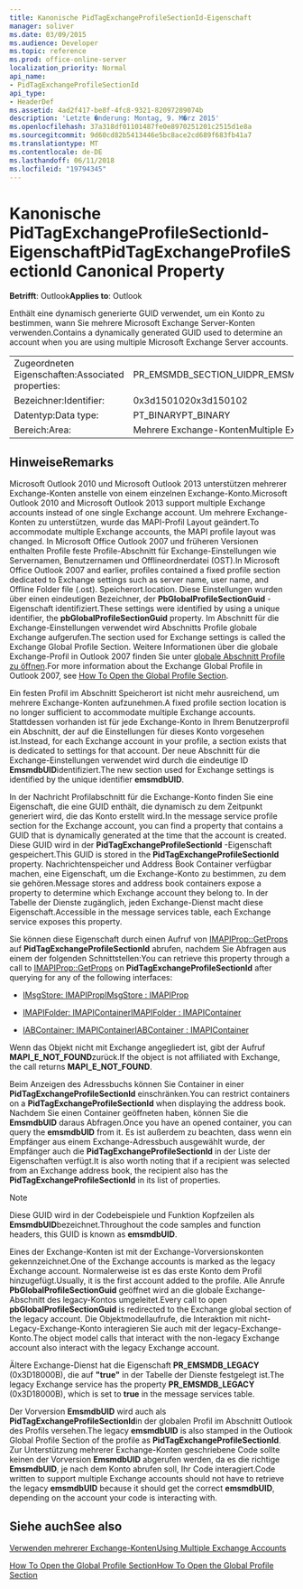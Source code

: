 ```yaml
---
title: Kanonische PidTagExchangeProfileSectionId-Eigenschaft
manager: soliver
ms.date: 03/09/2015
ms.audience: Developer
ms.topic: reference
ms.prod: office-online-server
localization_priority: Normal
api_name:
- PidTagExchangeProfileSectionId
api_type:
- HeaderDef
ms.assetid: 4ad2f417-be8f-4fc8-9321-82097289074b
description: 'Letzte �nderung: Montag, 9. M�rz 2015'
ms.openlocfilehash: 37a318df01101487fe0e8970251201c2515d1e8a
ms.sourcegitcommit: 9d60cd82b5413446e5bc8ace2cd689f683fb41a7
ms.translationtype: MT
ms.contentlocale: de-DE
ms.lasthandoff: 06/11/2018
ms.locfileid: "19794345"
---
```

# <a name="pidtagexchangeprofilesectionid-canonical-property"></a><span data-ttu-id="6e247-103">Kanonische PidTagExchangeProfileSectionId-Eigenschaft</span><span class="sxs-lookup"><span data-stu-id="6e247-103">PidTagExchangeProfileSectionId Canonical Property</span></span>

  
  
<span data-ttu-id="6e247-104">**Betrifft**: Outlook</span><span class="sxs-lookup"><span data-stu-id="6e247-104">**Applies to**: Outlook</span></span> 
  
<span data-ttu-id="6e247-105">Enthält eine dynamisch generierte GUID verwendet, um ein Konto zu bestimmen, wann Sie mehrere Microsoft Exchange Server-Konten verwenden.</span><span class="sxs-lookup"><span data-stu-id="6e247-105">Contains a dynamically generated GUID used to determine an account when you are using multiple Microsoft Exchange Server accounts.</span></span>
  
|||
|:-----|:-----|
|<span data-ttu-id="6e247-106">Zugeordneten Eigenschaften:</span><span class="sxs-lookup"><span data-stu-id="6e247-106">Associated properties:</span></span>  <br/> |<span data-ttu-id="6e247-107">PR_EMSMDB_SECTION_UID</span><span class="sxs-lookup"><span data-stu-id="6e247-107">PR_EMSMDB_SECTION_UID</span></span>  <br/> |
|<span data-ttu-id="6e247-108">Bezeichner:</span><span class="sxs-lookup"><span data-stu-id="6e247-108">Identifier:</span></span>  <br/> |<span data-ttu-id="6e247-109">0x3d150102</span><span class="sxs-lookup"><span data-stu-id="6e247-109">0x3d150102</span></span>  <br/> |
|<span data-ttu-id="6e247-110">Datentyp:</span><span class="sxs-lookup"><span data-stu-id="6e247-110">Data type:</span></span>  <br/> |<span data-ttu-id="6e247-111">PT_BINARY</span><span class="sxs-lookup"><span data-stu-id="6e247-111">PT_BINARY</span></span>  <br/> |
|<span data-ttu-id="6e247-112">Bereich:</span><span class="sxs-lookup"><span data-stu-id="6e247-112">Area:</span></span>  <br/> |<span data-ttu-id="6e247-113">Mehrere Exchange-Konten</span><span class="sxs-lookup"><span data-stu-id="6e247-113">Multiple Exchange Accounts</span></span>  <br/> |
   
## <a name="remarks"></a><span data-ttu-id="6e247-114">Hinweise</span><span class="sxs-lookup"><span data-stu-id="6e247-114">Remarks</span></span>

<span data-ttu-id="6e247-115">Microsoft Outlook 2010 und Microsoft Outlook 2013 unterstützen mehrerer Exchange-Konten anstelle von einem einzelnen Exchange-Konto.</span><span class="sxs-lookup"><span data-stu-id="6e247-115">Microsoft Outlook 2010 and Microsoft Outlook 2013 support multiple Exchange accounts instead of one single Exchange account.</span></span> <span data-ttu-id="6e247-116">Um mehrere Exchange-Konten zu unterstützen, wurde das MAPI-Profil Layout geändert.</span><span class="sxs-lookup"><span data-stu-id="6e247-116">To accommodate multiple Exchange accounts, the MAPI profile layout was changed.</span></span> <span data-ttu-id="6e247-117">In Microsoft Office Outlook 2007 und früheren Versionen enthalten Profile feste Profile-Abschnitt für Exchange-Einstellungen wie Servernamen, Benutzernamen und Offlineordnerdatei (OST).</span><span class="sxs-lookup"><span data-stu-id="6e247-117">In Microsoft Office Outlook 2007 and earlier, profiles contained a fixed profile section dedicated to Exchange settings such as server name, user name, and Offline Folder file (.ost).</span></span> <span data-ttu-id="6e247-118">Speicherort.</span><span class="sxs-lookup"><span data-stu-id="6e247-118">location.</span></span> <span data-ttu-id="6e247-119">Diese Einstellungen wurden über einen eindeutigen Bezeichner, der **PbGlobalProfileSectionGuid** -Eigenschaft identifiziert.</span><span class="sxs-lookup"><span data-stu-id="6e247-119">These settings were identified by using a unique identifier, the **pbGlobalProfileSectionGuid** property.</span></span> <span data-ttu-id="6e247-120">Im Abschnitt für die Exchange-Einstellungen verwendet wird Abschnitts Profile globale Exchange aufgerufen.</span><span class="sxs-lookup"><span data-stu-id="6e247-120">The section used for Exchange settings is called the Exchange Global Profile Section.</span></span> <span data-ttu-id="6e247-121">Weitere Informationen über die globale Exchange-Profil in Outlook 2007 finden Sie unter [globale Abschnitt Profile zu öffnen](http://support.microsoft.com/kb/188482).</span><span class="sxs-lookup"><span data-stu-id="6e247-121">For more information about the Exchange Global Profile in Outlook 2007, see [How To Open the Global Profile Section](http://support.microsoft.com/kb/188482).</span></span>
  
<span data-ttu-id="6e247-122">Ein festen Profil im Abschnitt Speicherort ist nicht mehr ausreichend, um mehrere Exchange-Konten aufzunehmen.</span><span class="sxs-lookup"><span data-stu-id="6e247-122">A fixed profile section location is no longer sufficient to accommodate multiple Exchange accounts.</span></span> <span data-ttu-id="6e247-123">Stattdessen vorhanden ist für jede Exchange-Konto in Ihrem Benutzerprofil ein Abschnitt, der auf die Einstellungen für dieses Konto vorgesehen ist.</span><span class="sxs-lookup"><span data-stu-id="6e247-123">Instead, for each Exchange account in your profile, a section exists that is dedicated to settings for that account.</span></span> <span data-ttu-id="6e247-124">Der neue Abschnitt für die Exchange-Einstellungen verwendet wird durch die eindeutige ID **EmsmdbUID**identifiziert.</span><span class="sxs-lookup"><span data-stu-id="6e247-124">The new section used for Exchange settings is identified by the unique identifier **emsmdbUID**.</span></span>
  
<span data-ttu-id="6e247-125">In der Nachricht Profilabschnitt für die Exchange-Konto finden Sie eine Eigenschaft, die eine GUID enthält, die dynamisch zu dem Zeitpunkt generiert wird, die das Konto erstellt wird.</span><span class="sxs-lookup"><span data-stu-id="6e247-125">In the message service profile section for the Exchange account, you can find a property that contains a GUID that is dynamically generated at the time that the account is created.</span></span> <span data-ttu-id="6e247-126">Diese GUID wird in der **PidTagExchangeProfileSectionId** -Eigenschaft gespeichert.</span><span class="sxs-lookup"><span data-stu-id="6e247-126">This GUID is stored in the **PidTagExchangeProfileSectionId** property.</span></span> <span data-ttu-id="6e247-127">Nachrichtenspeicher und Address Book Container verfügbar machen, eine Eigenschaft, um die Exchange-Konto zu bestimmen, zu dem sie gehören.</span><span class="sxs-lookup"><span data-stu-id="6e247-127">Message stores and address book containers expose a property to determine which Exchange account they belong to.</span></span> <span data-ttu-id="6e247-128">In der Tabelle der Dienste zugänglich, jeden Exchange-Dienst macht diese Eigenschaft.</span><span class="sxs-lookup"><span data-stu-id="6e247-128">Accessible in the message services table, each Exchange service exposes this property.</span></span> 
  
<span data-ttu-id="6e247-129">Sie können diese Eigenschaft durch einen Aufruf von [IMAPIProp::GetProps](imapiprop-getprops.md) auf **PidTagExchangeProfileSectionId** abrufen, nachdem Sie Abfragen aus einem der folgenden Schnittstellen:</span><span class="sxs-lookup"><span data-stu-id="6e247-129">You can retrieve this property through a call to [IMAPIProp::GetProps](imapiprop-getprops.md) on **PidTagExchangeProfileSectionId** after querying for any of the following interfaces:</span></span> 
  
- [<span data-ttu-id="6e247-130">IMsgStore: IMAPIProp</span><span class="sxs-lookup"><span data-stu-id="6e247-130">IMsgStore : IMAPIProp</span></span>](imsgstoreimapiprop.md)
    
- [<span data-ttu-id="6e247-131">IMAPIFolder: IMAPIContainer</span><span class="sxs-lookup"><span data-stu-id="6e247-131">IMAPIFolder : IMAPIContainer</span></span>](imapifolderimapicontainer.md)
    
- [<span data-ttu-id="6e247-132">IABContainer: IMAPIContainer</span><span class="sxs-lookup"><span data-stu-id="6e247-132">IABContainer : IMAPIContainer</span></span>](iabcontainerimapicontainer.md)
    
<span data-ttu-id="6e247-133">Wenn das Objekt nicht mit Exchange angegliedert ist, gibt der Aufruf **MAPI_E_NOT_FOUND**zurück.</span><span class="sxs-lookup"><span data-stu-id="6e247-133">If the object is not affiliated with Exchange, the call returns **MAPI_E_NOT_FOUND**.</span></span>
  
<span data-ttu-id="6e247-134">Beim Anzeigen des Adressbuchs können Sie Container in einer **PidTagExchangeProfileSectionId** einschränken.</span><span class="sxs-lookup"><span data-stu-id="6e247-134">You can restrict containers on a **PidTagExchangeProfileSectionId** when displaying the address book.</span></span> <span data-ttu-id="6e247-135">Nachdem Sie einen Container geöffneten haben, können Sie die **EmsmdbUID** daraus Abfragen.</span><span class="sxs-lookup"><span data-stu-id="6e247-135">Once you have an opened container, you can query the **emsmdbUID** from it.</span></span> <span data-ttu-id="6e247-136">Es ist außerdem zu beachten, dass wenn ein Empfänger aus einem Exchange-Adressbuch ausgewählt wurde, der Empfänger auch die **PidTagExchangeProfileSectionId** in der Liste der Eigenschaften verfügt.</span><span class="sxs-lookup"><span data-stu-id="6e247-136">It is also worth noting that if a recipient was selected from an Exchange address book, the recipient also has the **PidTagExchangeProfileSectionId** in its list of properties.</span></span> 
  
> [!NOTE]
> <span data-ttu-id="6e247-137">Diese GUID wird in der Codebeispiele und Funktion Kopfzeilen als **EmsmdbUID**bezeichnet.</span><span class="sxs-lookup"><span data-stu-id="6e247-137">Throughout the code samples and function headers, this GUID is known as **emsmdbUID**.</span></span> 
  
<span data-ttu-id="6e247-138">Eines der Exchange-Konten ist mit der Exchange-Vorversionskonten gekennzeichnet.</span><span class="sxs-lookup"><span data-stu-id="6e247-138">One of the Exchange accounts is marked as the legacy Exchange account.</span></span> <span data-ttu-id="6e247-139">Normalerweise ist es das erste Konto dem Profil hinzugefügt.</span><span class="sxs-lookup"><span data-stu-id="6e247-139">Usually, it is the first account added to the profile.</span></span> <span data-ttu-id="6e247-140">Alle Anrufe **PbGlobalProfileSectionGuid** geöffnet wird an die globale Exchange-Abschnitt des legacy-Kontos umgeleitet.</span><span class="sxs-lookup"><span data-stu-id="6e247-140">Every call to open **pbGlobalProfileSectionGuid** is redirected to the Exchange global section of the legacy account.</span></span> <span data-ttu-id="6e247-141">Die Objektmodellaufrufe, die Interaktion mit nicht-Legacy-Exchange-Konto interagieren Sie auch mit der legacy-Exchange-Konto.</span><span class="sxs-lookup"><span data-stu-id="6e247-141">The object model calls that interact with the non-legacy Exchange account also interact with the legacy Exchange account.</span></span> 
  
<span data-ttu-id="6e247-142">Ältere Exchange-Dienst hat die Eigenschaft **PR_EMSMDB_LEGACY** (0x3D18000B), die auf **"true"** in der Tabelle der Dienste festgelegt ist.</span><span class="sxs-lookup"><span data-stu-id="6e247-142">The legacy Exchange service has the property **PR_EMSMDB_LEGACY** (0x3D18000B), which is set to **true** in the message services table.</span></span> 
  
<span data-ttu-id="6e247-143">Der Vorversion **EmsmdbUID** wird auch als **PidTagExchangeProfileSectionId**in der globalen Profil im Abschnitt Outlook des Profils versehen.</span><span class="sxs-lookup"><span data-stu-id="6e247-143">The legacy **emsmdbUID** is also stamped in the Outlook Global Profile Section of the profile as **PidTagExchangeProfileSectionId**.</span></span> <span data-ttu-id="6e247-144">Zur Unterstützung mehrerer Exchange-Konten geschriebene Code sollte keinen der Vorversion **EmsmdbUID** abgerufen werden, da es die richtige **EmsmdbUID**, je nach dem Konto abrufen soll, Ihr Code interagiert.</span><span class="sxs-lookup"><span data-stu-id="6e247-144">Code written to support multiple Exchange accounts should not have to retrieve the legacy **emsmdbUID** because it should get the correct **emsmdbUID**, depending on the account your code is interacting with.</span></span>
  
## <a name="see-also"></a><span data-ttu-id="6e247-145">Siehe auch</span><span class="sxs-lookup"><span data-stu-id="6e247-145">See also</span></span>



[<span data-ttu-id="6e247-146">Verwenden mehrerer Exchange-Konten</span><span class="sxs-lookup"><span data-stu-id="6e247-146">Using Multiple Exchange Accounts</span></span>](using-multiple-exchange-accounts.md)


[<span data-ttu-id="6e247-147">How To Open the Global Profile Section</span><span class="sxs-lookup"><span data-stu-id="6e247-147">How To Open the Global Profile Section</span></span>](http://support.microsoft.com/kb/188482)

